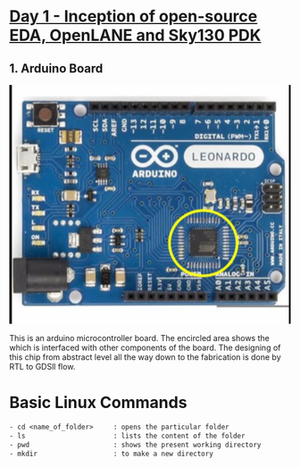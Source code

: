# <u> Day 1 - Inception of open-source EDA, OpenLANE and Sky130 PDK </u>

## 1. Arduino Board
       
 ![alt text](Arduino-2.png)

  This is an arduino microcontroller board. The encircled area shows the  which is interfaced with other components of the board. The designing of this chip from abstract level all the way down to the fabrication is done by RTL to GDSll flow. 

































# Basic Linux Commands
    - cd <name_of_folder>     : opens the particular folder
    - ls                      : lists the content of the folder
    - pwd                     : shows the present working directory
    - mkdir                   : to make a new directory






   















